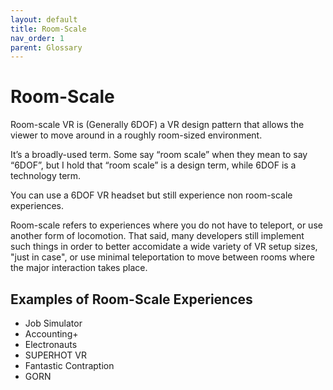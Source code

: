```yaml
---
layout: default
title: Room-Scale
nav_order: 1
parent: Glossary
---
```

# Room-Scale
Room-scale VR is (Generally 6DOF) a VR design pattern that allows the viewer to move around in a roughly room-sized environment. 

It’s a broadly-used term. Some say “room scale” when they mean to say “6DOF”, but I hold that “room scale” is a design term, while 6DOF is a technology term. 

You can use a 6DOF VR headset but still experience non room-scale experiences.

Room-scale refers to experiences where you do not have to teleport, or use another form of locomotion. That said, many developers still implement such things in order to better accomidate a wide variety of VR setup sizes, "just in case", or use minimal teleportation to move between rooms where the major interaction takes place.

## Examples of Room-Scale Experiences
- Job Simulator
- Accounting+
- Electronauts
- SUPERHOT VR
- Fantastic Contraption
- GORN